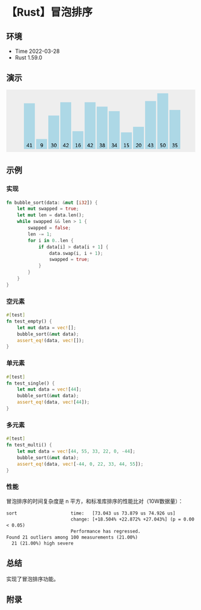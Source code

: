 # 【Rust】冒泡排序

## 环境

- Time 2022-03-28
- Rust 1.59.0

## 演示

![冒泡排序][1]

## 示例

### 实现

```rust
fn bubble_sort(data: &mut [i32]) {
    let mut swapped = true;
    let mut len = data.len();
    while swapped && len > 1 {
        swapped = false;
        len -= 1;
        for i in 0..len {
            if data[i] > data[i + 1] {
                data.swap(i, i + 1);
                swapped = true;
            }
        }
    }
}
```

### 空元素

```rust
#[test]
fn test_empty() {
    let mut data = vec![];
    bubble_sort(&mut data);
    assert_eq!(data, vec![]);
}
```

### 单元素

```rust
#[test]
fn test_single() {
    let mut data = vec![44];
    bubble_sort(&mut data);
    assert_eq!(data, vec![44]);
}
```

### 多元素

```rust
#[test]
fn test_multi() {
    let mut data = vec![44, 55, 33, 22, 0, -44];
    bubble_sort(&mut data);
    assert_eq!(data, vec![-44, 0, 22, 33, 44, 55]);
}
```

### 性能

冒泡排序的时间复杂度是 n 平方，和标准库排序的性能比对（10W数据量）：

```text
sort                    time:   [73.043 us 73.879 us 74.926 us]
                        change: [+18.504% +22.872% +27.043%] (p = 0.00 < 0.05)
                        Performance has regressed.
Found 21 outliers among 100 measurements (21.00%)
  21 (21.00%) high severe
```

## 总结

实现了冒泡排序功能。

## 附录

[1]: images/bubble_sort.gif
